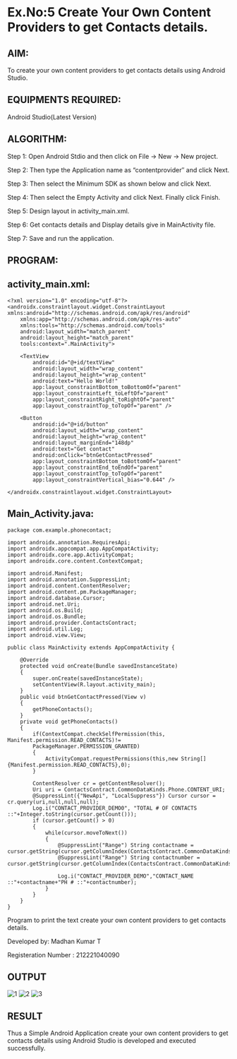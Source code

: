 
# Ex.No:5 Create Your Own Content Providers to get Contacts details.


## AIM:

To create your own content providers to get contacts details using Android Studio.

## EQUIPMENTS REQUIRED:

Android Studio(Latest Version)

## ALGORITHM:

Step 1: Open Android Stdio and then click on File -> New -> New project.

Step 2: Then type the Application name as “contentprovider″ and click Next. 

Step 3: Then select the Minimum SDK as shown below and click Next.

Step 4: Then select the Empty Activity and click Next. Finally click Finish.

Step 5: Design layout in activity_main.xml.

Step 6: Get contacts details and Display details give in MainActivity file.

Step 7: Save and run the application.

## PROGRAM:
## activity_main.xml:
```
<?xml version="1.0" encoding="utf-8"?>
<androidx.constraintlayout.widget.ConstraintLayout xmlns:android="http://schemas.android.com/apk/res/android"
    xmlns:app="http://schemas.android.com/apk/res-auto"
    xmlns:tools="http://schemas.android.com/tools"
    android:layout_width="match_parent"
    android:layout_height="match_parent"
    tools:context=".MainActivity">

    <TextView
        android:id="@+id/textView"
        android:layout_width="wrap_content"
        android:layout_height="wrap_content"
        android:text="Hello World!"
        app:layout_constraintBottom_toBottomOf="parent"
        app:layout_constraintLeft_toLeftOf="parent"
        app:layout_constraintRight_toRightOf="parent"
        app:layout_constraintTop_toTopOf="parent" />

    <Button
        android:id="@+id/button"
        android:layout_width="wrap_content"
        android:layout_height="wrap_content"
        android:layout_marginEnd="148dp"
        android:text="Get contact"
        android:onClick="btnGetContactPressed"
        app:layout_constraintBottom_toBottomOf="parent"
        app:layout_constraintEnd_toEndOf="parent"
        app:layout_constraintTop_toTopOf="parent"
        app:layout_constraintVertical_bias="0.644" />

</androidx.constraintlayout.widget.ConstraintLayout>
```
## Main_Activity.java:
```
package com.example.phonecontact;

import androidx.annotation.RequiresApi;
import androidx.appcompat.app.AppCompatActivity;
import androidx.core.app.ActivityCompat;
import androidx.core.content.ContextCompat;

import android.Manifest;
import android.annotation.SuppressLint;
import android.content.ContentResolver;
import android.content.pm.PackageManager;
import android.database.Cursor;
import android.net.Uri;
import android.os.Build;
import android.os.Bundle;
import android.provider.ContactsContract;
import android.util.Log;
import android.view.View;

public class MainActivity extends AppCompatActivity {

    @Override
    protected void onCreate(Bundle savedInstanceState)
    {
        super.onCreate(savedInstanceState);
        setContentView(R.layout.activity_main);
    }
    public void btnGetContactPressed(View v)
    {
        getPhoneContacts();
    }
    private void getPhoneContacts()
    {
        if(ContextCompat.checkSelfPermission(this, Manifest.permission.READ_CONTACTS)!=
        PackageManager.PERMISSION_GRANTED)
        {
            ActivityCompat.requestPermissions(this,new String[] {Manifest.permission.READ_CONTACTS},0);
        }

        ContentResolver cr = getContentResolver();
        Uri uri = ContactsContract.CommonDataKinds.Phone.CONTENT_URI;
        @SuppressLint({"NewApi", "LocalSuppress"}) Cursor cursor = cr.query(uri,null,null,null);
        Log.i("CONTACT_PROVIDER_DEMO0", "TOTAL # OF CONTACTS ::"+Integer.toString(cursor.getCount()));
        if (cursor.getCount() > 0)
        {
            while(cursor.moveToNext())
            {
                @SuppressLint("Range") String contactname = cursor.getString(cursor.getColumnIndex(ContactsContract.CommonDataKinds.Phone.DISPLAY_NAME));
                @SuppressLint("Range") String contactnumber = cursor.getString(cursor.getColumnIndex(ContactsContract.CommonDataKinds.Phone.NUMBER));

                Log.i("CONTACT_PROVIDER_DEMO","CONTACT_NAME ::"+contactname+"PH # ::"+contactnumber);
            }
        }
    }
}
```

Program to print the text create your own content providers to get contacts details.

Developed by: Madhan Kumar T

Registeration Number : 212221040090



## OUTPUT

![1](https://github.com/Anbuselvan04/Mobile-Application-Development/assets/119410896/2944fc0f-fef7-45a8-9963-82139296a888)
![2](https://github.com/Anbuselvan04/Mobile-Application-Development/assets/119410896/afeffd79-db9a-4245-b517-358eaed39a30)
![3](https://github.com/Anbuselvan04/Mobile-Application-Development/assets/119410896/86cb96be-d652-4ecc-b6fb-b6f8c46ddec9)



## RESULT
Thus a Simple Android Application create your own content providers to get contacts details using Android Studio is developed and executed successfully.
